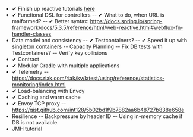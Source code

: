 - ✔ Finish up reactive tutorials 
  [here](https://tech.io/playgrounds/929/reactive-programming-with-reactor-3/transform)
- ✔ Functional DSL for controllers
  -- ✔ What to do, when URL is malformed?
  -- ✔ Better syntax: https://docs.spring.io/spring-framework/docs/5.3.5/reference/html/web-reactive.html#webflux-fn-handler-classes
- Data model and consistency
  -- ✔ Testcontainers?
  -- ✔ Speed it up with [singleton containers](https://www.testcontainers.org/test_framework_integration/manual_lifecycle_control/#singleton-containers)
  -- Capacity Planning
  -- Fix DB tests with Testcontainers?
  -- Verify key collisions
- ✔ Contract
- ✔ Modular Gradle with multiple applications
- ✔ Telemetry
  -- https://docs.riak.com/riak/kv/latest/using/reference/statistics-monitoring/index.html
- ✔ Load-balancing with Envoy
- ✔ Caching and warm cache
- ✔ Envoy TCP proxy
  -- https://gist.github.com/int128/5b02bd1f9b7882aa6b48727b838e658e
- Resilience 
  -- Backpressure by header ID
  -- Using in-memory cache if DB is not available.
- JMH tutorial

